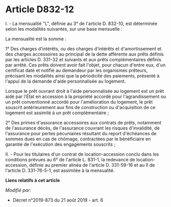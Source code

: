 # Article D832-12

I. - La mensualité "L", définie au 3° de l'article D. 832-10, est déterminée selon les modalités suivantes, sur une base
mensuelle :

La mensualité est la somme :

1° Des charges d'intérêts, ou des charges d'intérêts et d'amortissement et des charges accessoires au principal de la dette
afférente aux prêts définis par les articles D. 331-32 et suivants et aux prêts complémentaires définis par arrêté. Ces prêts
doivent avoir fait l'objet, pour chacun d'entre eux, d'un certificat daté et notifié au demandeur par les organismes
prêteurs, précisant les modalités ainsi que la périodicité des paiements, présenté à l'appui de la demande d'aide
personnalisée au logement.

Lorsque le prêt ouvrant droit à l'aide personnalisée au logement est un prêt aidé par l'État en accession à la propriété
accordé pour l'agrandissement ou un prêt conventionné accordé pour l'amélioration du logement, le prêt souscrit
antérieurement aux fins de construction ou d'acquisition de ce logement est assimilé à un prêt complémentaire ;

2° Des primes d'assurance accessoires aux contrats de prêts, notamment de l'assurance décès, de l'assurance couvrant les
risques d'invalidité, de l'assurance pour pertes pécuniaires résultant du report d'échéances de sommes dues en cas de
chômage, contractées par le bénéficiaire en garantie de l'exécution des engagements souscrits ;

II. - Pour les titulaires d'un contrat de location-accession conclu dans les conditions prévues au 6° de l'article L. 831-1,
la redevance de location-accession, définie au premier alinéa de l'article D. 331-59-16 et au II de l'article D. 331-76-5-1,
est assimilée à la mensualité.

**Liens relatifs à cet article**

_Modifié par_:

  - Décret n°2019-873 du 21 août 2019 - art. 6
